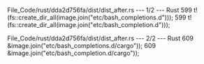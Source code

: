 File_Code/rust/dda2d756fa/dist/dist_after.rs --- 1/2 --- Rust
599     t!(fs::create_dir_all(image.join("etc/bash_completions.d")));                                                                                        599     t!(fs::create_dir_all(image.join("etc/bash_completion.d")));

File_Code/rust/dda2d756fa/dist/dist_after.rs --- 2/2 --- Rust
609          &image.join("etc/bash_completions.d/cargo"));                                                                                                   609          &image.join("etc/bash_completion.d/cargo"));

